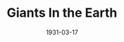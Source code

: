 ---
title: Giants In the Earth
date: 1931-03-17
closing_date:
layout: productions
featured_image:
image_caption:
image_credit:
playbill:
category:
Theatre: Theatre Jacksonville
cast:
- Beret: Birsa Shepard
- Aslak Tjome: Charleston Kennedy
- Briget: Daisy Bowden Stephens
- Per Hansa: Gordon McCauley
- Mrs. Tjome: Janet Williams
- Kjersti: Julia C. Tyler
- Sorina: Louise Twitty
- Ola:
  - Lindley Marron
  - Oscar Landgren
- Henry Solum: Sherwood Smith
- Hans Olsa: Stokes Perry
- Tonseten: Harry Lewis Jr.
- Minister: Joseph Marron
crew:
- Director: Frank F. Kells
- Staging: Dick Grether
- Staging Assistant: Cliffard Lowe
- Props: Marguerite Chiasson
understudies:
orchestra:
external_links:
---